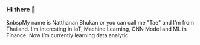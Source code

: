 ### Hi there 👋

&nbspMy name is Natthanan Bhukan or you can call me "Tae" and I'm from Thailand. I'm interesting in IoT, Machine Learning, CNN Model and ML in Finance. Now I’m currently learning data analytic

<!--
**RTae/RTae** is a ✨ _special_ ✨ repository because its `README.md` (this file) appears on your GitHub profile.

Here are some ideas to get you started:

- 🔭 I’m currently working on ...
- 🌱 I’m currently learning ...
- 👯 I’m looking to collaborate on ...
- 🤔 I’m looking for help with ...
- 💬 Ask me about ...
- 📫 How to reach me: ...
- 😄 Pronouns: ...
- ⚡ Fun fact: ...
-->
